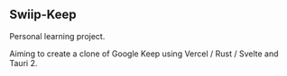 ## Swiip-Keep

Personal learning project.

Aiming to create a clone of Google Keep using Vercel / Rust / Svelte and Tauri 2.
